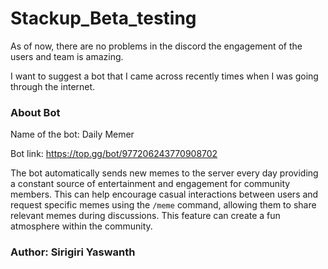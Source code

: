 # Stackup_Beta_testing

As of now, there are no problems in the discord the engagement of the users and team is amazing.

I want to suggest a bot that I came across recently times when I was going through the internet.

### About Bot
Name of the bot: Daily Memer

Bot link: https://top.gg/bot/977206243770908702

The bot automatically sends new memes to the server every day providing a constant source of entertainment and engagement for community members. This can help encourage casual interactions between users and request specific memes using the `/meme` command, allowing them to share relevant memes during discussions. This feature can create a fun atmosphere within the community.

### Author: Sirigiri Yaswanth 

